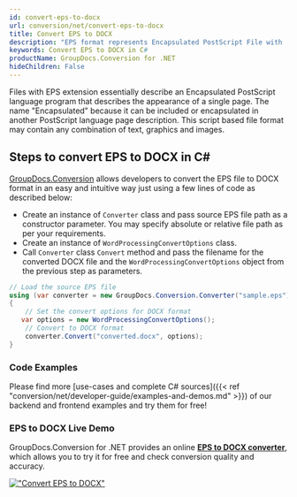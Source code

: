 ```yaml
---
id: convert-eps-to-docx
url: conversion/net/convert-eps-to-docx
title: Convert EPS to DOCX
description: "EPS format represents Encapsulated PostScript File with .eps extension. Learn how to convert EPS to DOCX file programmatically in C# language using GroupDocs.Conversion for .NET library."
keywords: Convert EPS to DOCX in C#
productName: GroupDocs.Conversion for .NET
hideChildren: False
---
```


Files with EPS extension essentially describe an Encapsulated PostScript language program that describes the appearance of a single page. The name "Encapsulated" because it can be included or encapsulated in another PostScript language page description. This script based file format may contain any combination of text, graphics and images.

## Steps to convert EPS to DOCX in C#

[GroupDocs.Conversion](https://products.groupdocs.com/conversion/net) allows developers to convert the EPS file to DOCX format in an easy and intuitive way just using a few lines of code as described below:

* Create an instance of `Converter` class and pass source EPS file path as a constructor parameter. You may specify absolute or relative file path as per your requirements. 
* Create an instance of `WordProcessingConvertOptions` class.
* Call `Converter` class `Convert` method and pass the filename for the converted DOCX file and the `WordProcessingConvertOptions` object from the previous step as parameters.

```csharp
// Load the source EPS file
using (var converter = new GroupDocs.Conversion.Converter("sample.eps"))
{
    // Set the convert options for DOCX format
   var options = new WordProcessingConvertOptions();
    // Convert to DOCX format
    converter.Convert("converted.docx", options);
}
```

### Code Examples

Please find more [use-cases and complete C# sources]({{< ref "conversion/net/developer-guide/examples-and-demos.md" >}}) of our backend and frontend examples and try them for free!

### EPS to DOCX Live Demo

GroupDocs.Conversion for .NET provides an online [**EPS to DOCX converter**](https://products.groupdocs.app/conversion/eps-to-docx), which allows you to try it for free and check conversion quality and accuracy.

[!["Convert EPS to DOCX"](conversion/net/images/convert-to-docx/convert-eps-to-docx.png)](https://products.groupdocs.app/conversion/eps-to-docx)